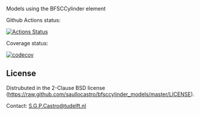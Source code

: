 Models using the BFSCCylinder element

Github Actions status:

[![Actions Status](https://github.com/saullocastro/bfsccylinder_models/workflows/pytest/badge.svg)](https://github.com/saullocastro/bfsccylinder_models/actions)

Coverage status:

[![codecov](https://codecov.io/gh/saullocastro/bfsccylinder_models/branch/master/graph/badge.svg?token=WHOOZ3V35L)](https://codecov.io/gh/saullocastro/bfsccylinder_models)

License
-------
Distrubuted in the 2-Clause BSD license (https://raw.github.com/saullocastro/bfsccylinder_models/master/LICENSE).

Contact: S.G.P.Castro@tudelft.nl

